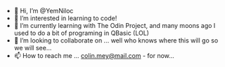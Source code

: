 - 👋 Hi, I’m @YemNiloc
- 👀 I’m interested in learning to code!
- 🌱 I’m currently learning with The Odin Project, and many moons ago I used to do a bit of programing in QBasic (LOL)
- 💞️ I’m looking to collaborate on ... well who knows where this will go so we will see...
- 📫 How to reach me ... colin.mey@mail.com - for now...

<!---
YemNiloc/YemNiloc is a ✨ special ✨ repository because its `README.md` (this file) appears on your GitHub profile.
You can click the Preview link to take a look at your changes.
--->

